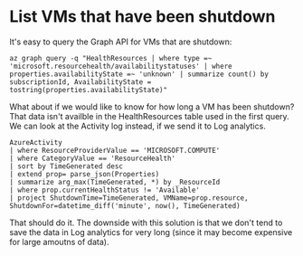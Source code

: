 # List VMs that have been shutdown

It's easy to query the Graph API for VMs that are shutdown:
```
az graph query -q "HealthResources | where type =~ 'microsoft.resourcehealth/availabilitystatuses' | where properties.availabilityState =~ 'unknown' | summarize count() by subscriptionId, AvailabilityState = tostring(properties.availabilityState)"
```

What about if we would like to know for how long a VM has been shutdown? That data isn't availble in the HealthResources table used in the first query.
We can look at the Activity log instead, if we send it to Log analytics.

```
AzureActivity
| where ResourceProviderValue == 'MICROSOFT.COMPUTE'
| where CategoryValue == 'ResourceHealth'
| sort by TimeGenerated desc 
| extend prop= parse_json(Properties)
| summarize arg_max(TimeGenerated, *) by _ResourceId
| where prop.currentHealthStatus != 'Available'
| project ShutdownTime=TimeGenerated, VMName=prop.resource, ShutdownFor=datetime_diff('minute', now(), TimeGenerated)
```

That should do it. The downside with this solution is that we don't tend to save the data in Log analytics for very long (since it may become expensive for large amoutns of data).